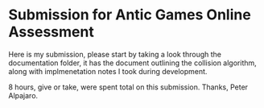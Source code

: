 <h1>Submission for Antic Games Online Assessment</h1>

Here is my submission, please start by taking a look through the documentation folder, it has the document outlining the collision algorithm, along with implmenetation notes I took during development.

8 hours, give or take, were spent total on this submission.
Thanks, Peter Alpajaro.
